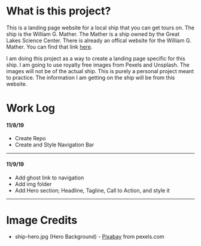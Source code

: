 # What is this project?

This is a landing page website for a local ship that you can get tours on. The ship is the William G. Mather. The Mather is a ship owned by the Great Lakes Science Center. There is already an offical website for the William G. Mather. You can find that link [here](http://greatscience.com/explore/exhibits/william-g-mather-steamship).

I am doing this project as a way to create a landing page specific for this ship. I am going to use royalty free images from Pexels and Unsplash. The images will not be of the actual ship. This is purely a personal project meant to practice. The information I am getting on the ship will be from this website.

# Work Log

#### 11/8/19

- Create Repo
- Create and Style Navigation Bar

---

#### 11/9/19

- Add ghost link to navigation
- Add img folder
- Add Hero section; Headline, Tagline, Call to Action, and style it

---

# Image Credits

- ship-hero.jpg (Hero Background) - [Pixabay](https://www.pexels.com/@pixabay) from pexels.com
